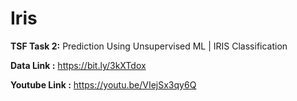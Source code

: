 # Iris
**TSF Task 2:** Prediction Using Unsupervised ML | IRIS Classification

**Data Link :** https://bit.ly/3kXTdox

**Youtube Link :** https://youtu.be/VIejSx3qy6Q

